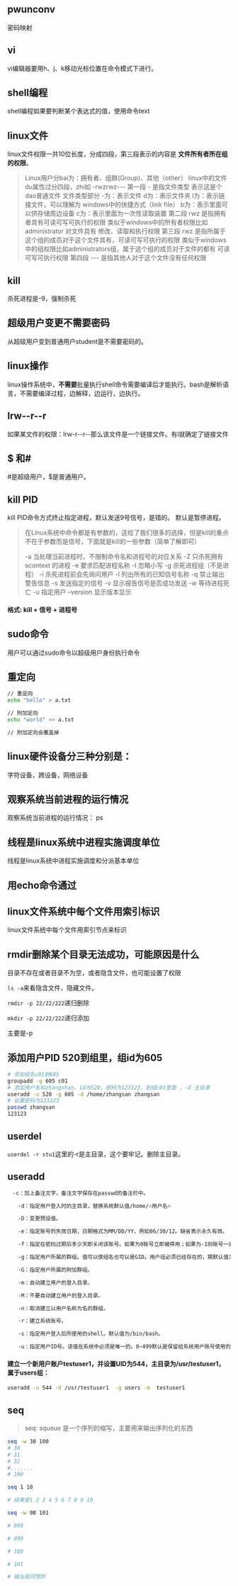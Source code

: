 ## pwunconv 

密码映射

## vi

vi编辑器要用h、j、k移动光标位置在命令模式下进行。

## shell编程

shell编程如果要判断某个表达式的值，使用命令text

## linux文件

linux文件权限一共10位长度，分成四段，第三段表示的内容是 **文件所有者所在组的权限**。

> Linux用户分bai为：拥有者、组群(Group)、其他（other）
> linux中的文件du属性过分四段，zhi如 -rwzrwz---
> 第一段 - 是指文件类型 表示这是个dao普通文件
> 文件类型部分
> -为：表示文件
> d为：表示文件夹
> l为：表示链接文件，可以理解为 windows中的快捷方式（link file）
> b为：表示里面可以供存储周边设备
> c为：表示里面为一次性读取装置
> 第二段 rwz 是指拥有者具有可读可写可执行的权限
> 类似于windows中的所有者权限比如 administrator 对文件具有 修改、读取和执行权限
> 第三段 rwz 是指所属于这个组的成员对于这个文件具有，可读可写可执行的权限
> 类似于windows中的组权限比如administrators组，属于这个组的成员对于文件的都有 可读可写可执行权限
> 第四段 --- 是指其他人对于这个文件没有任何权限



## kill

杀死进程是-9，强制杀死

## 超级用户变更不需要密码

从超级用户变到普通用户student是不需要密码的。

## linux操作

linux操作系统中，**不需要**批量执行shell命令需要编译后才能执行。bash是解析语言，不需要编译过程，边解释，边运行，边执行。

## lrw--r--r

如果某文件的权限：lrw-r--r--那么该文件是一个链接文件。有l就确定了链接文件

## $ 和#

#是超级用户，$是普通用户。

## kill PID

kill PID命令方式终止指定进程，默认发送9号信号，是错的。 默认是暂停进程。

> 在Linux系统中命令都是有参数的，这给了我们很多的选择，但是kill的重点不在于参数而是信号，下面就是kill的一些参数（简单了解即可）
>
> -a 当处理当前进程时，不限制命令名和进程号的对应关系
> -Z 只杀死拥有scontext 的进程
> -e 要求匹配进程名称
> -I 忽略小写
> -g 杀死进程组（不是进程）
> -i 杀死进程前会先询问用户
> -l 列出所有的已知信号名称
> -q 禁止输出警告信息
> -s 发送指定的信号
> -v 显示报告信号是否成功发送
> -w 等待进程死亡
> -u 指定用户
> –version 显示版本显示

#### 格式: kill + 信号 + 进程号

## sudo命令

用户可以通过sudo命令以超级用户身份执行命令

## 重定向

```bash
// 重定向
echo "hello" > a.txt

// 附加定向
echo "world" >> a.txt

// 附加定向会覆盖掉
```

## linux硬件设备分三种分别是：

字符设备，跨设备，网络设备

## 观察系统当前进程的运行情况

观察系统当前进程的运行情况： ps

## 线程是linux系统中进程实施调度单位

线程是linux系统中进程实施调度和分派基本单位

## 用echo命令通过

## linux文件系统中每个文件用索引标识

linux文件系统中每个文件用索引节点来标识

## rmdir删除某个目录无法成功，可能原因是什么

目录不存在或者目录不为空，或者隐含文件，也可能设置了权限

`ls -a`来看隐含文件，隐藏文件。

`rmdir -p 22/22/222`递归删除

`mkdir -p 22/22/222`递归添加

主要是-p

## 添加用户PID 520到组里，组id为605

```bash
# 添加组名c01到605
groupadd -g 605 c01
# 添加用户名叫zhangshan，id为520，密码为123123，到组c01里面 ，-d 主目录
useradd -u 520 -g 605 -d /home/zhangsan zhangsan
# 设置密码为123123
passwd zhangsan
123123
```



## userdel

`userdel -r stu1`这里的-r是主目录，这个要牢记。删除主目录。

## useradd

```bash
　-c：加上备注文字，备注文字保存在passwd的备注栏中。

　　-d：指定用户登入时的主目录，替换系统默认值/home/<用户名>

　　-D：变更预设值。

　　-e：指定账号的失效日期，日期格式为MM/DD/YY，例如06/30/12。缺省表示永久有效。

　　-f：指定在密码过期后多少天即关闭该账号。如果为0账号立即被停用；如果为-1则账号一直可用。默认值为-1.

　　-g：指定用户所属的群组。值可以使组名也可以是GID。用户组必须已经存在的，期默认值为100，即users。

　　-G：指定用户所属的附加群组。

　　-m：自动建立用户的登入目录。

　　-M：不要自动建立用户的登入目录。

　　-n：取消建立以用户名称为名的群组。

　　-r：建立系统账号。

　　-s：指定用户登入后所使用的shell。默认值为/bin/bash。

　　-u：指定用户ID号。该值在系统中必须是唯一的。0~499默认是保留给系统用户账号使用的，所以该值必须大于499。
```

#### 建立一个新用户账户testuser1，并设置UID为544，主目录为/usr/testuser1，属于users组：

```bash
useradd -u 544 -d /usr/testuser1  -g users -m  testuser1
```

## seq

> seq: squeue 是一个序列的缩写，主要用来输出序列化的东西

```bash
seq -w 30 100
# 30
# 31
# 32
#.......
# 100
```

```bash
seq 1 10

# 结果是1 2 3 4 5 6 7 8 9 10
```

```bash
seq -w 98 101

# 098

# 099

# 100

# 101

# 输出是同宽的
```

